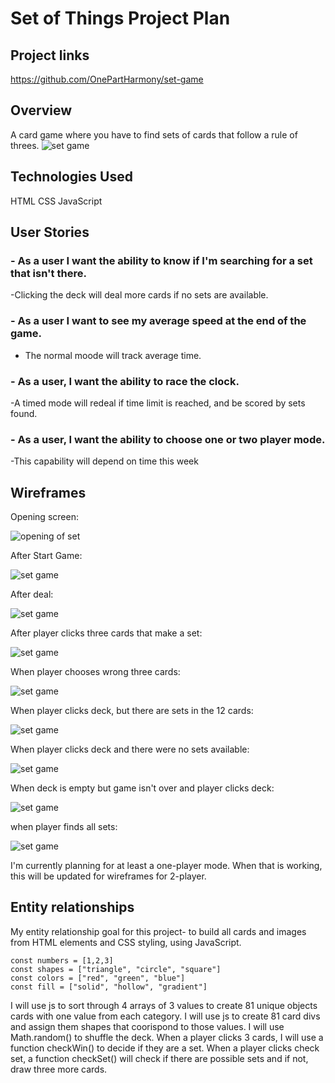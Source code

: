 # Set of Things Project Plan

## Project links
<https://github.com/OnePartHarmony/set-game>

## Overview
A card game where you have to find sets of cards that follow a rule of threes.
![set game](/wireframes/wire2.png)


## Technologies Used
HTML
CSS
JavaScript




## User Stories

### - As a user I want the ability to know if I'm searching for a set that isn't there.
-Clicking the deck will deal more cards if no sets are available.
### - As a user I want to see my average speed at the end of the game.
- The normal moode will track average time.
### - As a user, I want the ability to race the clock.
-A timed mode will redeal if time limit is reached, and be scored by sets found.
### - As a user, I want the ability to choose one or two player mode.
-This capability will depend on time this week


## Wireframes
Opening screen:

![opening of set](/wireframes/gameStart.png)

After Start Game:

![set game](/wireframes/wire1.png)

After deal:

![set game](/wireframes/wire2.png)

After player clicks three cards that make a set:

![set game](/wireframes/wire3.png)

When player chooses wrong three cards:

![set game](/wireframes/wire4.png)

When player clicks deck, but there are sets in the 12 cards:

![set game](/wireframes/wire5.png)

When player clicks deck and there were no sets available:

![set game](/wireframes/wire6.png)

When deck is empty but game isn't over and player clicks deck:

![set game](/wireframes/wire7.png)

when player finds all sets:

![set game](/wireframes/wire8.png)

I'm currently planning for at least a one-player mode.  When that is working, this will be updated for wireframes for 2-player.


## Entity relationships

My entity relationship goal for this project- to build all cards and images from HTML elements and CSS styling, using JavaScript.


```
const numbers = [1,2,3]
const shapes = ["triangle", "circle", "square"]
const colors = ["red", "green", "blue"]
const fill = ["solid", "hollow", "gradient"]

```
I will use js to sort through 4 arrays of 3 values to create 81 unique objects cards with one value from each category.
I will use js to create 81 card divs and assign them shapes that coorispond to those values.
I will use Math.random() to shuffle the deck.
When a player clicks 3 cards, I will use a function checkWin() to decide if they are a set.
When a player clicks check set, a function checkSet() will check if there are possible sets and if not, draw three more cards.


<!-- ## Schedule for the week
Monday: setup general layout of objects in Html, work on basic functions and css styling of card shapes.
Tuesday: work on js in day, work on some of the visual side in the evening
Wednesday: work on js during the day, in the evening reassess how far I've gotten, and add or reduce details, plan for next two days
Thursday-Saturday: execute new plan
Sunday: finishing details / submit project. -->